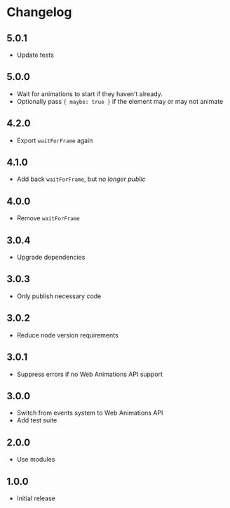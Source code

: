 # Changelog

## 5.0.1

- Update tests

## 5.0.0

- Wait for animations to start if they haven't already.
- Optionally pass `{ maybe: true }` if the element may or may not animate

## 4.2.0

- Export `waitForFrame` again

## 4.1.0

- Add back `waitForFrame`, but _no longer public_

## 4.0.0

- Remove `waitForFrame`

## 3.0.4

- Upgrade dependencies

## 3.0.3

- Only publish necessary code

## 3.0.2

- Reduce node version requirements

## 3.0.1

- Suppress errors if no Web Animations API support

## 3.0.0

- Switch from events system to Web Animations API
- Add test suite

## 2.0.0

- Use modules

## 1.0.0

- Initial release
